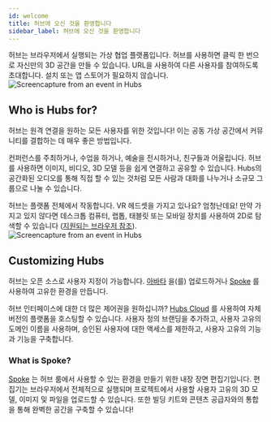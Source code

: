 ```yaml
---
id: welcome
title: 허브에 오신 것을 환영합니다
sidebar_label: 허브에 오신 것을 환영합니다
---
```


허브는 브라우저에서 실행되는 가상 협업 플랫폼입니다. 허브를 사용하면 클릭 한 번으로 자신만의 3D 공간을 만들 수 있습니다. URL을 사용하여 다른 사용자를 참여하도록 초대합니다. 설치 또는 앱 스토어가 필요하지 않습니다.
![Screencapture from an event in Hubs](../website/static/img/hubs-business.jpeg)

## Who is Hubs for?
허브는 원격 연결을 원하는 모든 사용자를 위한 것입니다! 이는 공동 가상 공간에서 커뮤니티를 결합하는 데 매우 좋은 방법입니다.

컨퍼런스를 주최하거나, 수업을 하거나, 예술을 전시하거나, 친구들과 어울립니다. 허브를 사용하면 이미지, 비디오, 3D 모델 등을 쉽게 연결하고 공유할 수 있습니다. Hubs의 공간화된 오디오를 통해 직접 할 수 있는 것처럼 모든 사람과 대화를 나누거나 소규모 그룹으로 나눌 수 있습니다.

허브는 플랫폼 전체에서 작동합니다. VR 헤드셋을 가지고 있나요? 엄청난데요! 만약 가지고 있지 않다면 데스크톱 컴퓨터, 랩톱, 태블릿 또는 모바일 장치를 사용하여 2D로 탐색할 수 있습니다 ([지원되는 브라우저 참조](hubs-create-join-rooms.html#for-2d-experience)).
![Screencapture from an event in Hubs](../website/static/img/hubs-scenes3.jpeg)


## Customizing Hubs
허브는 오픈 소스로 사용자 지정이 가능합니다. [아바타](intro-avatars.md) 을(를) 업로드하거나 [Spoke](Intro-spoke.html) 를 사용하여 고유한 환경을 만듭니다.

허브 인터페이스에 대한 더 많은 제어권을 원하십니까? [Hubs Cloud](hubs-cloud-intro.html) 를 사용하여 자체 버전의 플랫폼을 호스팅할 수 있습니다. 사용자 정의 브랜딩을 추가하고, 사용자 고유의 도메인 이름을 사용하며, 승인된 사용자에 대한 액세스를 제한하고, 사용자 고유의 기능과 기능을 구축합니다.

### What is Spoke? 
[Spoke](intro-spoke.html) 는 허브 룸에서 사용할 수 있는 환경을 만들기 위한 내장 장면 편집기입니다. 편집기는 브라우저에서 전체적으로 실행되며 프로젝트에서 사용할 사용자 고유의 3D 모델, 이미지 및 파일을 업로드할 수 있습니다. 또한 빌딩 키트와 콘텐츠 공급자와의 통합을 통해 완벽한 공간을 구축할 수 있습니다!

